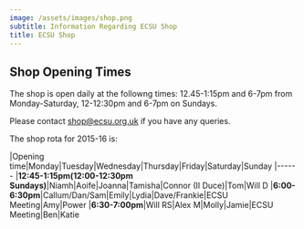 ```yaml
---
image: /assets/images/shop.png
subtitle: Information Regarding ECSU Shop
title: ECSU Shop
---
```


## Shop Opening Times

The shop is open daily at the followng times: 12.45-1:15pm and 6-7pm from Monday-Saturday, 12-12:30pm and  6-7pm on Sundays.

Please contact [shop@ecsu.org.uk](mailto:shop@ecsu.org.uk) if you have any queries.

The shop rota for 2015-16 is:

|Opening time|Monday|Tuesday|Wednesday|Thursday|Friday|Saturday|Sunday
|------
|**12:45-1:15pm(12:00-12:30pm Sundays)**|Niamh|Aoife|Joanna|Tamisha|Connor (Il Duce)|Tom|Will D
|**6:00-6:30pm**|Callum/Dan/Sam|Emily|Lydia|Dave/Frankie|ECSU Meeting|Amy|Power
|**6:30-7:00pm**|Will RS|Alex M|Molly|Jamie|ECSU Meeting|Ben|Katie